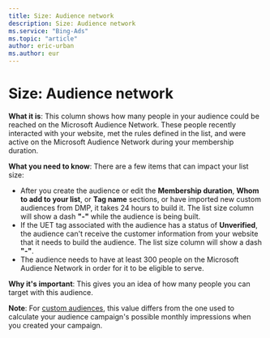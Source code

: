 ```yaml
---
title: Size: Audience network
description: Size: Audience network
ms.service: "Bing-Ads"
ms.topic: "article"
author: eric-urban
ms.author: eur
---
```


# Size: Audience network

**What it is**: This column shows how many people in your audience could be reached on the Microsoft Audience Network. These people recently interacted with your website, met the rules defined in the list, and were active on the Microsoft Audience Network during your membership duration.

**What you need to know**: There are a few items that can impact your list size:
- After you create the audience or edit the **Membership duration**, **Whom to add to your list**, or **Tag name** sections, or have imported new custom audiences from DMP, it takes 24 hours to build it. The list size column will show a dash **"-"** while the audience is being built.
- If the UET tag associated with the audience has a status of **Unverified**, the audience can't receive the customer information from your website that it needs to build the audience.        The list size column will show a dash **"-"**.
- The audience needs to have at least 300 people on the Microsoft Audience Network in order for it to be eligible to serve.

**Why it's important**: This gives you an idea of how many people you can target with this audience.

**Note**: For [custom audiences](../hlp_BA_CONC_Audiences_CustomAudience.md), this value differs from the one used to calculate your audience campaign's possible monthly impressions when you created your campaign.


